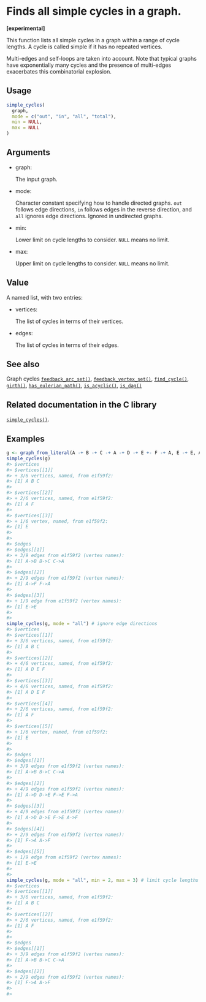 # Finds all simple cycles in a graph.

**\[experimental\]**

This function lists all simple cycles in a graph within a range of cycle
lengths. A cycle is called simple if it has no repeated vertices.

Multi-edges and self-loops are taken into account. Note that typical
graphs have exponentially many cycles and the presence of multi-edges
exacerbates this combinatorial explosion.

## Usage

``` r
simple_cycles(
  graph,
  mode = c("out", "in", "all", "total"),
  min = NULL,
  max = NULL
)
```

## Arguments

- graph:

  The input graph.

- mode:

  Character constant specifying how to handle directed graphs. `out`
  follows edge directions, `in` follows edges in the reverse direction,
  and `all` ignores edge directions. Ignored in undirected graphs.

- min:

  Lower limit on cycle lengths to consider. `NULL` means no limit.

- max:

  Upper limit on cycle lengths to consider. `NULL` means no limit.

## Value

A named list, with two entries:

- vertices:

  The list of cycles in terms of their vertices.

- edges:

  The list of cycles in terms of their edges.

## See also

Graph cycles
[`feedback_arc_set()`](https://r.igraph.org/reference/feedback_arc_set.md),
[`feedback_vertex_set()`](https://r.igraph.org/reference/feedback_vertex_set.md),
[`find_cycle()`](https://r.igraph.org/reference/find_cycle.md),
[`girth()`](https://r.igraph.org/reference/girth.md),
[`has_eulerian_path()`](https://r.igraph.org/reference/has_eulerian_path.md),
[`is_acyclic()`](https://r.igraph.org/reference/is_acyclic.md),
[`is_dag()`](https://r.igraph.org/reference/is_dag.md)

## Related documentation in the C library

[`simple_cycles()`](https://igraph.org/c/html/latest/igraph-Cycles.html#igraph_simple_cycles).

## Examples

``` r
g <- graph_from_literal(A -+ B -+ C -+ A -+ D -+ E +- F -+ A, E -+ E, A -+ F, simplify = FALSE)
simple_cycles(g)
#> $vertices
#> $vertices[[1]]
#> + 3/6 vertices, named, from e1f59f2:
#> [1] A B C
#> 
#> $vertices[[2]]
#> + 2/6 vertices, named, from e1f59f2:
#> [1] A F
#> 
#> $vertices[[3]]
#> + 1/6 vertex, named, from e1f59f2:
#> [1] E
#> 
#> 
#> $edges
#> $edges[[1]]
#> + 3/9 edges from e1f59f2 (vertex names):
#> [1] A->B B->C C->A
#> 
#> $edges[[2]]
#> + 2/9 edges from e1f59f2 (vertex names):
#> [1] A->F F->A
#> 
#> $edges[[3]]
#> + 1/9 edge from e1f59f2 (vertex names):
#> [1] E->E
#> 
#> 
simple_cycles(g, mode = "all") # ignore edge directions
#> $vertices
#> $vertices[[1]]
#> + 3/6 vertices, named, from e1f59f2:
#> [1] A B C
#> 
#> $vertices[[2]]
#> + 4/6 vertices, named, from e1f59f2:
#> [1] A D E F
#> 
#> $vertices[[3]]
#> + 4/6 vertices, named, from e1f59f2:
#> [1] A D E F
#> 
#> $vertices[[4]]
#> + 2/6 vertices, named, from e1f59f2:
#> [1] A F
#> 
#> $vertices[[5]]
#> + 1/6 vertex, named, from e1f59f2:
#> [1] E
#> 
#> 
#> $edges
#> $edges[[1]]
#> + 3/9 edges from e1f59f2 (vertex names):
#> [1] A->B B->C C->A
#> 
#> $edges[[2]]
#> + 4/9 edges from e1f59f2 (vertex names):
#> [1] A->D D->E F->E F->A
#> 
#> $edges[[3]]
#> + 4/9 edges from e1f59f2 (vertex names):
#> [1] A->D D->E F->E A->F
#> 
#> $edges[[4]]
#> + 2/9 edges from e1f59f2 (vertex names):
#> [1] F->A A->F
#> 
#> $edges[[5]]
#> + 1/9 edge from e1f59f2 (vertex names):
#> [1] E->E
#> 
#> 
simple_cycles(g, mode = "all", min = 2, max = 3) # limit cycle lengths
#> $vertices
#> $vertices[[1]]
#> + 3/6 vertices, named, from e1f59f2:
#> [1] A B C
#> 
#> $vertices[[2]]
#> + 2/6 vertices, named, from e1f59f2:
#> [1] A F
#> 
#> 
#> $edges
#> $edges[[1]]
#> + 3/9 edges from e1f59f2 (vertex names):
#> [1] A->B B->C C->A
#> 
#> $edges[[2]]
#> + 2/9 edges from e1f59f2 (vertex names):
#> [1] F->A A->F
#> 
#> 
```
